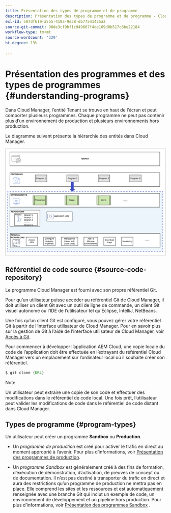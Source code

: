 ```yaml
---
title: Présentation des types de programme et de programme
description: Présentation des types de programme et de programme - Cloud Services
exl-id: 507df619-a5b5-419a-9e38-db77541425a2
source-git-commit: 90de3cf9bf1c949667f4de109d0b517c6be22184
workflow-type: tm+mt
source-wordcount: '329'
ht-degree: 13%

---
```


# Présentation des programmes et des types de programmes {#understanding-programs}

Dans Cloud Manager, l’entité Tenant se trouve en haut de l’écran et peut comporter plusieurs programmes. Chaque programme ne peut pas contenir plus d’un environnement de production et plusieurs environnements hors production.

Le diagramme suivant présente la hiérarchie des entités dans Cloud Manager.

![image](assets/program-types1.png)

## Référentiel de code source {#source-code-repository}

Le programme Cloud Manager est fourni avec son propre référentiel Git.

Pour qu’un utilisateur puisse accéder au référentiel Git de Cloud Manager, il doit utiliser un client Git avec un outil de ligne de commande, un client Git visuel autonome ou l’IDE de l’utilisateur tel qu’Eclipse, IntelliJ, NetBeans.

Une fois qu’un client Git est configuré, vous pouvez gérer votre référentiel Git à partir de l’interface utilisateur de Cloud Manager. Pour en savoir plus sur la gestion de Git à l’aide de l’interface utilisateur de Cloud Manager, voir [Accès à Git](/help/implementing/cloud-manager/accessing-git.md).

Pour commencer à développer l’application AEM Cloud, une copie locale du code de l’application doit être effectuée en l’extrayant du référentiel Cloud Manager vers un emplacement sur l’ordinateur local où il souhaite créer son référentiel.

```java
$ git clone {URL}
```

>[!NOTE]
>Un utilisateur peut extraire une copie de son code et effectuer des modifications dans le référentiel de code local. Une fois prêt, l’utilisateur peut valider les modifications de code dans le référentiel de code distant dans Cloud Manager.

## Types de programme {#program-types}

Un utilisateur peut créer un programme **Sandbox** ou **Production**.

* Un *programme de production* est créé pour activer le trafic en direct au moment approprié à l’avenir.
Pour plus d’informations, voir [Présentation des programmes de production](/help/onboarding/getting-access-to-aem-in-cloud/introduction-production-programs.md).


* Un *programme Sandbox* est généralement créé à des fins de formation, d’exécution de démonstration, d’activation, de preuves de concept ou de documentation. Il n’est pas destiné à transporter du trafic en direct et aura des restrictions qu’un programme de production ne mettra pas en place. Elle comprend les sites et les ressources et est automatiquement renseignée avec une branche Git qui inclut un exemple de code, un environnement de développement et un pipeline hors production.
Pour plus d’informations, voir [Présentation des programmes Sandbox](/help/onboarding/getting-access-to-aem-in-cloud/introduction-sandbox-programs.md) .
